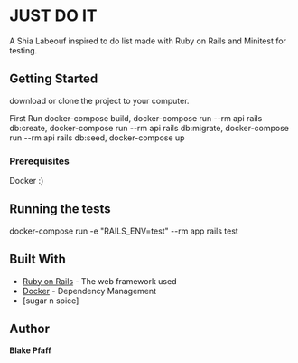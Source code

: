 # JUST DO IT

A Shia Labeouf inspired to do list made with Ruby on Rails and Minitest for testing. 

## Getting Started

download or clone the project to your computer.  


First Run docker-compose build,
docker-compose run --rm api rails db:create,
docker-compose run --rm api rails db:migrate,
docker-compose run --rm api rails db:seed,
docker-compose up

### Prerequisites

Docker :)

## Running the tests

docker-compose run -e "RAILS_ENV=test" --rm app rails test

## Built With

* [Ruby on Rails](http://rubyonrails.org/) - The web framework used
* [Docker](https://docs.docker.com/docker-for-mac/install/) - Dependency Management
* [sugar n spice]

## Author

**Blake Pfaff** 
